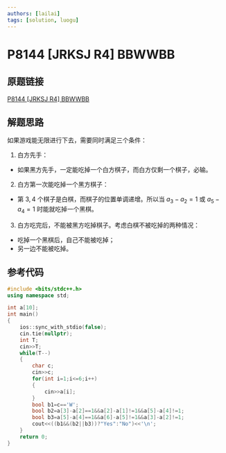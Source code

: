 ```yaml
---
authors: [lailai]
tags: [solution, luogu]
---
```


# P8144 [JRKSJ R4] BBWWBB

## 原题链接

[P8144 [JRKSJ R4] BBWWBB](https://www.luogu.com.cn/problem/P8144)

<!-- truncate -->

## 解题思路

如果游戏能无限进行下去，需要同时满足三个条件：

1. 白方先手：

- 如果黑方先手，一定能吃掉一个白方棋子，而白方仅剩一个棋子，必输。

2. 白方第一次能吃掉一个黑方棋子：

- 第 $3,4$ 个棋子是白棋，而棋子的位置单调递增。所以当 $a_3-a_2=1$ 或 $a_5-a_4=1$ 时能就吃掉一个黑棋。

3. 白方吃完后，不能被黑方吃掉棋子。考虑白棋不被吃掉的两种情况：
  
- 吃掉一个黑棋后，自己不能被吃掉；
- 另一边不能被吃掉。

## 参考代码

```cpp
#include <bits/stdc++.h>
using namespace std;

int a[10];
int main()
{
	ios::sync_with_stdio(false);
	cin.tie(nullptr);
	int T;
	cin>>T;
	while(T--)
	{
		char c;
		cin>>c;
		for(int i=1;i<=6;i++)
		{
			cin>>a[i];
		}
		bool b1=c=='W';
		bool b2=a[3]-a[2]==1&&a[2]-a[1]!=1&&a[5]-a[4]!=1;
		bool b3=a[5]-a[4]==1&&a[6]-a[5]!=1&&a[3]-a[2]!=1;
		cout<<((b1&&(b2||b3))?"Yes":"No")<<'\n';
	}
	return 0;
}
```
